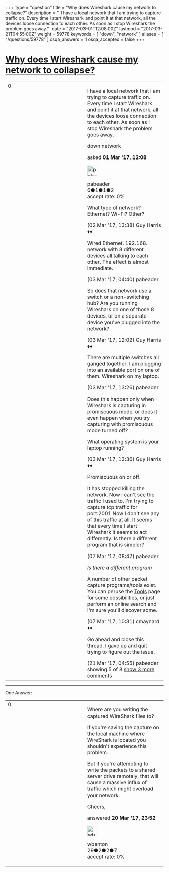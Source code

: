 +++
type = "question"
title = "Why does Wireshark cause my network to collapse?"
description = '''I have a local network that I am trying to capture traffic on. Every time I start Wireshark and point it at that network, all the devices loose connection to each other. As soon as I stop Wireshark the problem goes away.'''
date = "2017-03-01T12:08:00Z"
lastmod = "2017-03-21T04:55:00Z"
weight = 59778
keywords = [ "down", "network" ]
aliases = [ "/questions/59778" ]
osqa_answers = 1
osqa_accepted = false
+++

<div class="headNormal">

# [Why does Wireshark cause my network to collapse?](/questions/59778/why-does-wireshark-cause-my-network-to-collapse)

</div>

<div id="main-body">

<div id="askform">

<table id="question-table" style="width:100%;"><colgroup><col style="width: 50%" /><col style="width: 50%" /></colgroup><tbody><tr class="odd"><td style="width: 30px; vertical-align: top"><div class="vote-buttons"><span id="post-59778-upvote" class="ajax-command post-vote up" rel="nofollow" title="I like this post (click again to cancel)"> </span><div id="post-59778-score" class="post-score" title="current number of votes">0</div><span id="post-59778-downvote" class="ajax-command post-vote down" rel="nofollow" title="I dont like this post (click again to cancel)"> </span> <span id="favorite-mark" class="ajax-command favorite-mark" rel="nofollow" title="mark/unmark this question as favorite (click again to cancel)"> </span><div id="favorite-count" class="favorite-count"></div></div></td><td><div id="item-right"><div class="question-body"><p>I have a local network that I am trying to capture traffic on. Every time I start Wireshark and point it at that network, all the devices loose connection to each other. As soon as I stop Wireshark the problem goes away.</p></div><div id="question-tags" class="tags-container tags"><span class="post-tag tag-link-down" rel="tag" title="see questions tagged &#39;down&#39;">down</span> <span class="post-tag tag-link-network" rel="tag" title="see questions tagged &#39;network&#39;">network</span></div><div id="question-controls" class="post-controls"></div><div class="post-update-info-container"><div class="post-update-info post-update-info-user"><p>asked <strong>01 Mar '17, 12:08</strong></p><img src="https://secure.gravatar.com/avatar/60d3041356b2a3356f716657e51142cc?s=32&amp;d=identicon&amp;r=g" class="gravatar" width="32" height="32" alt="pabeader&#39;s gravatar image" /><p><span>pabeader</span><br />
<span class="score" title="6 reputation points">6</span><span title="1 badges"><span class="badge1">●</span><span class="badgecount">1</span></span><span title="1 badges"><span class="silver">●</span><span class="badgecount">1</span></span><span title="2 badges"><span class="bronze">●</span><span class="badgecount">2</span></span><br />
<span class="accept_rate" title="Rate of the user&#39;s accepted answers">accept rate:</span> <span title="pabeader has no accepted answers">0%</span></p></div></div><div id="comments-container-59778" class="comments-container"><span id="59812"></span><div id="comment-59812" class="comment"><div id="post-59812-score" class="comment-score"></div><div class="comment-text"><p>What type of network? Ethernet? Wi-Fi? Other?</p></div><div id="comment-59812-info" class="comment-info"><span class="comment-age">(02 Mar '17, 13:38)</span> <span class="comment-user userinfo">Guy Harris ♦♦</span></div></div><span id="59825"></span><div id="comment-59825" class="comment"><div id="post-59825-score" class="comment-score"></div><div class="comment-text"><p>Wired Ethernet. 192.168. network with 8 different devices all talking to each other. The effect is almost immediate.</p></div><div id="comment-59825-info" class="comment-info"><span class="comment-age">(03 Mar '17, 04:40)</span> <span class="comment-user userinfo">pabeader</span></div></div><span id="59836"></span><div id="comment-59836" class="comment"><div id="post-59836-score" class="comment-score"></div><div class="comment-text"><p>So does that network use a switch or a non-switching hub? Are you running Wireshark on one of those 8 devices, or on a separate device you've plugged into the network?</p></div><div id="comment-59836-info" class="comment-info"><span class="comment-age">(03 Mar '17, 12:02)</span> <span class="comment-user userinfo">Guy Harris ♦♦</span></div></div><span id="59838"></span><div id="comment-59838" class="comment"><div id="post-59838-score" class="comment-score"></div><div class="comment-text"><p>There are multiple switches all ganged together. I am plugging into an available port on one of them. Wireshark on my laptop.</p></div><div id="comment-59838-info" class="comment-info"><span class="comment-age">(03 Mar '17, 13:26)</span> <span class="comment-user userinfo">pabeader</span></div></div><span id="59839"></span><div id="comment-59839" class="comment"><div id="post-59839-score" class="comment-score"></div><div class="comment-text"><p>Does this happen only when Wireshark is capturing in promiscuous mode, or does it even happen when you try capturing with promiscuous mode turned off?</p><p>What operating system is your laptop running?</p></div><div id="comment-59839-info" class="comment-info"><span class="comment-age">(03 Mar '17, 13:36)</span> <span class="comment-user userinfo">Guy Harris ♦♦</span></div></div><span id="59890"></span><div id="comment-59890" class="comment not_top_scorer"><div id="post-59890-score" class="comment-score"></div><div class="comment-text"><p>Promiscuous on or off.</p><p>It has stopped killing the network. Now I can't see the traffic I used to. I'm trying to capture tcp traffic for port:2001 Now I don't see any of this traffic at all. It seems that every time I start Wireshark it seems to act differently. Is there a different program that is simpler?</p></div><div id="comment-59890-info" class="comment-info"><span class="comment-age">(07 Mar '17, 08:47)</span> <span class="comment-user userinfo">pabeader</span></div></div><span id="59896"></span><div id="comment-59896" class="comment not_top_scorer"><div id="post-59896-score" class="comment-score"></div><div class="comment-text"><p><em>Is there a different program</em></p><p>A number of other packet capture programs/tools exist. You can peruse the <a href="https://wiki.wireshark.org/Tools">Tools</a> page for some possibilities, or just perform an online search and I'm sure you'll discover some.</p></div><div id="comment-59896-info" class="comment-info"><span class="comment-age">(07 Mar '17, 10:31)</span> <span class="comment-user userinfo">cmaynard ♦♦</span></div></div><span id="60220"></span><div id="comment-60220" class="comment not_top_scorer"><div id="post-60220-score" class="comment-score"></div><div class="comment-text"><p>Go ahead and close this thread. I gave up and quit trying to figure out the issue.</p></div><div id="comment-60220-info" class="comment-info"><span class="comment-age">(21 Mar '17, 04:55)</span> <span class="comment-user userinfo">pabeader</span></div></div></div><div id="comment-tools-59778" class="comment-tools"><span class="comments-showing"> showing 5 of 8 </span> <a href="#" class="show-all-comments-link">show 3 more comments</a></div><div class="clear"></div><div id="comment-59778-form-container" class="comment-form-container"></div><div class="clear"></div></div></td></tr></tbody></table>

------------------------------------------------------------------------

<div class="tabBar">

<span id="sort-top"></span>

<div class="headQuestions">

One Answer:

</div>

</div>

<span id="60212"></span>

<div id="answer-container-60212" class="answer">

<table style="width:100%;"><colgroup><col style="width: 50%" /><col style="width: 50%" /></colgroup><tbody><tr class="odd"><td style="width: 30px; vertical-align: top"><div class="vote-buttons"><span id="post-60212-upvote" class="ajax-command post-vote up" rel="nofollow" title="I like this post (click again to cancel)"> </span><div id="post-60212-score" class="post-score" title="current number of votes">0</div><span id="post-60212-downvote" class="ajax-command post-vote down" rel="nofollow" title="I dont like this post (click again to cancel)"> </span></div></td><td><div class="item-right"><div class="answer-body"><p>Where are you writing the captured WireShark files to?</p><p>If you're saving the capture on the local machine where WireShark is located you shouldn't experience this problem.</p><p>But if you're attempting to write the packets to a shared server drive remotely, that will cause a massive influx of traffic which might overload your network.</p><p>Cheers,</p></div><div class="answer-controls post-controls"></div><div class="post-update-info-container"><div class="post-update-info post-update-info-user"><p>answered <strong>20 Mar '17, 23:52</strong></p><img src="https://secure.gravatar.com/avatar/6c8f0de8cb4ef9ad7093eefe24030e4b?s=32&amp;d=identicon&amp;r=g" class="gravatar" width="32" height="32" alt="wbenton&#39;s gravatar image" /><p><span>wbenton</span><br />
<span class="score" title="29 reputation points">29</span><span title="2 badges"><span class="badge1">●</span><span class="badgecount">2</span></span><span title="2 badges"><span class="silver">●</span><span class="badgecount">2</span></span><span title="7 badges"><span class="bronze">●</span><span class="badgecount">7</span></span><br />
<span class="accept_rate" title="Rate of the user&#39;s accepted answers">accept rate:</span> <span title="wbenton has no accepted answers">0%</span></p></div></div><div id="comments-container-60212" class="comments-container"></div><div id="comment-tools-60212" class="comment-tools"></div><div class="clear"></div><div id="comment-60212-form-container" class="comment-form-container"></div><div class="clear"></div></div></td></tr></tbody></table>

</div>

<div class="paginator-container-left">

</div>

</div>

</div>

